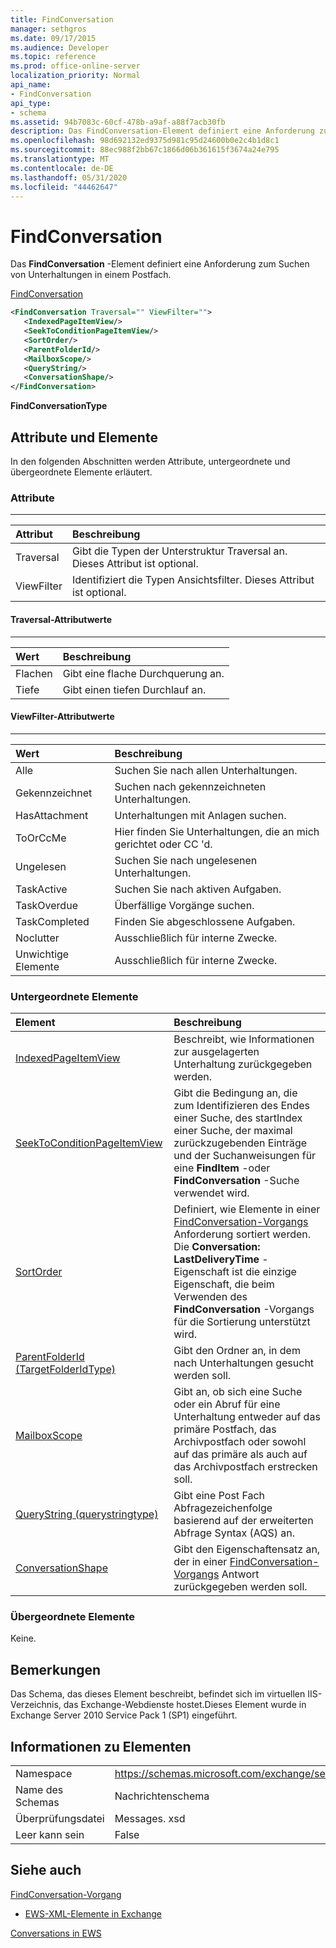 ```yaml
---
title: FindConversation
manager: sethgros
ms.date: 09/17/2015
ms.audience: Developer
ms.topic: reference
ms.prod: office-online-server
localization_priority: Normal
api_name:
- FindConversation
api_type:
- schema
ms.assetid: 94b7083c-60cf-478b-a9af-a88f7acb30fb
description: Das FindConversation-Element definiert eine Anforderung zum Suchen von Unterhaltungen in einem Postfach.
ms.openlocfilehash: 98d692132ed9375d981c95d24600b0e2c4b1d8c1
ms.sourcegitcommit: 88ec988f2bb67c1866d06b361615f3674a24e795
ms.translationtype: MT
ms.contentlocale: de-DE
ms.lasthandoff: 05/31/2020
ms.locfileid: "44462647"
---
```

# <a name="findconversation"></a>FindConversation

Das **FindConversation** -Element definiert eine Anforderung zum Suchen von Unterhaltungen in einem Postfach. 
  
[FindConversation](findconversation.md)
  
```XML
<FindConversation Traversal="" ViewFilter="">
   <IndexedPageItemView/>
   <SeekToConditionPageItemView/>
   <SortOrder/>
   <ParentFolderId/>
   <MailboxScope/>
   <QueryString/>
   <ConversationShape/>
</FindConversation>
```

 **FindConversationType**
## <a name="attributes-and-elements"></a>Attribute und Elemente

In den folgenden Abschnitten werden Attribute, untergeordnete und übergeordnete Elemente erläutert.
  
### <a name="attributes"></a>Attribute

****

|**Attribut**|**Beschreibung**|
|:-----|:-----|
|Traversal  <br/> |Gibt die Typen der Unterstruktur Traversal an. Dieses Attribut ist optional.  <br/> |
|ViewFilter  <br/> |Identifiziert die Typen Ansichtsfilter. Dieses Attribut ist optional.  <br/> |
   
#### <a name="traversal-attribute-values"></a>Traversal-Attributwerte

****

|**Wert**|**Beschreibung**|
|:-----|:-----|
|Flachen  <br/> |Gibt eine flache Durchquerung an.  <br/> |
|Tiefe  <br/> |Gibt einen tiefen Durchlauf an.  <br/> |
   
#### <a name="viewfilter-attribute-values"></a>ViewFilter-Attributwerte

****

|**Wert**|**Beschreibung**|
|:-----|:-----|
|Alle  <br/> |Suchen Sie nach allen Unterhaltungen.  <br/> |
|Gekennzeichnet  <br/> |Suchen nach gekennzeichneten Unterhaltungen.  <br/> |
|HasAttachment  <br/> |Unterhaltungen mit Anlagen suchen.  <br/> |
|ToOrCcMe  <br/> |Hier finden Sie Unterhaltungen, die an mich gerichtet oder CC 'd.  <br/> |
|Ungelesen  <br/> |Suchen Sie nach ungelesenen Unterhaltungen.  <br/> |
|TaskActive  <br/> |Suchen Sie nach aktiven Aufgaben.  <br/> |
|TaskOverdue  <br/> |Überfällige Vorgänge suchen.  <br/> |
|TaskCompleted  <br/> |Finden Sie abgeschlossene Aufgaben.  <br/> |
|Noclutter  <br/> |Ausschließlich für interne Zwecke.  <br/> |
|Unwichtige Elemente  <br/> |Ausschließlich für interne Zwecke.  <br/> |
   
### <a name="child-elements"></a>Untergeordnete Elemente

|**Element**|**Beschreibung**|
|:-----|:-----|
|[IndexedPageItemView](indexedpageitemview.md) <br/> |Beschreibt, wie Informationen zur ausgelagerten Unterhaltung zurückgegeben werden.  <br/> |
|[SeekToConditionPageItemView](seektoconditionpageitemview.md) <br/> |Gibt die Bedingung an, die zum Identifizieren des Endes einer Suche, des startIndex einer Suche, der maximal zurückzugebenden Einträge und der Suchanweisungen für eine **FindItem** -oder **FindConversation** -Suche verwendet wird.  <br/> |
|[SortOrder](sortorder.md) <br/> |Definiert, wie Elemente in einer [FindConversation-Vorgangs](findconversation-operation.md) Anforderung sortiert werden. Die **Conversation: LastDeliveryTime** -Eigenschaft ist die einzige Eigenschaft, die beim Verwenden des **FindConversation** -Vorgangs für die Sortierung unterstützt wird.  <br/> |
|[ParentFolderId (TargetFolderIdType)](parentfolderid-targetfolderidtype.md) <br/> |Gibt den Ordner an, in dem nach Unterhaltungen gesucht werden soll.  <br/> |
|[MailboxScope](mailboxscope.md) <br/> |Gibt an, ob sich eine Suche oder ein Abruf für eine Unterhaltung entweder auf das primäre Postfach, das Archivpostfach oder sowohl auf das primäre als auch auf das Archivpostfach erstrecken soll.  <br/> |
|[QueryString (querystringtype)](querystring-querystringtype.md) <br/> |Gibt eine Post Fach Abfragezeichenfolge basierend auf der erweiterten Abfrage Syntax (AQS) an.  <br/> |
|[ConversationShape](conversationshape.md) <br/> |Gibt den Eigenschaftensatz an, der in einer [FindConversation-Vorgangs](findconversation-operation.md) Antwort zurückgegeben werden soll.  <br/> |
   
### <a name="parent-elements"></a>Übergeordnete Elemente

Keine.
  
## <a name="remarks"></a>Bemerkungen

Das Schema, das dieses Element beschreibt, befindet sich im virtuellen IIS-Verzeichnis, das Exchange-Webdienste hostet.Dieses Element wurde in Exchange Server 2010 Service Pack 1 (SP1) eingeführt.
  
## <a name="element-information"></a>Informationen zu Elementen

|||
|:-----|:-----|
|Namespace  <br/> |https://schemas.microsoft.com/exchange/services/2006/messages  <br/> |
|Name des Schemas  <br/> |Nachrichtenschema  <br/> |
|Überprüfungsdatei  <br/> |Messages. xsd  <br/> |
|Leer kann sein  <br/> |False  <br/> |
   
## <a name="see-also"></a>Siehe auch



[FindConversation-Vorgang](findconversation-operation.md)


- [EWS-XML-Elemente in Exchange](ews-xml-elements-in-exchange.md)


[Conversations in EWS](https://msdn.microsoft.com/library/91e64629-db6c-4c94-9dcb-d386232e8467%28Office.15%29.aspx)

